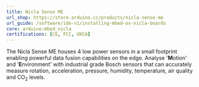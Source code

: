 ```yaml
---
title: Nicla Sense ME
url_shop: https://store.arduino.cc/products/nicla-sense-me
url_guide: /software/ide-v1/installing-mbed-os-nicla-boards
core: arduino:mbed_nicla
certifications: [CE, FCC, UKCA]
---
```


The Nicla Sense ME houses 4 low power sensors in a small footprint enabling powerful data fusion capabilities on the edge. Analyse '**M**otion' and '**E**nvironment' with industrial grade Bosch sensors that can accurately measure rotation, acceleration, pressure, humidity, temperature, air quality and CO<sub>2</sub> levels.
